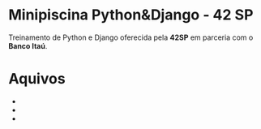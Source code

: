 
# Minipiscina Python&Django - 42 SP
Treinamento de Python e Django oferecida pela **42SP** em parceria com o **Banco Itaú**. 


# Aquivos
- 
- 
-
